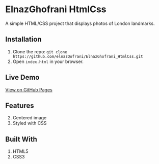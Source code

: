 # ElnazGhofrani HtmlCss
A simple HTML/CSS project that displays photos of London landmarks.  

## Installation
1. Clone the repo: `git clone https://github.com/elnazQofrani/ElnazGhofrani_HtmlCss.git`
2. Open `index.html` in your browser.


## Live Demo
[View on GitHub Pages](https://elnazqofrani.github.io/ElnazGhofrani_HtmlCss/)

## Features

2. Centered image
3. Styled with CSS

## Built With
1. HTML5
2. CSS3

